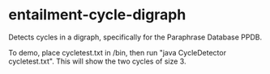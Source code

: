 # entailment-cycle-digraph

Detects cycles in a digraph, specifically for the Paraphrase Database PPDB.

To demo, place cycletest.txt in /bin, then run "java CycleDetector cycletest.txt". This will show the two cycles of size 3.
